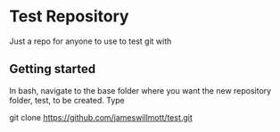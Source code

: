 # Test Repository

Just a repo for anyone to use to test git with

## Getting started

In bash, navigate to the base folder where you want the new repository folder, test, to be created.
Type

git clone https://github.com/jameswillmott/test.git


